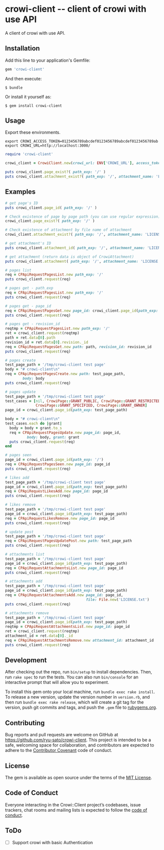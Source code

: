 # crowi-client -- client of crowi with use API

A client of crowi with use API.

## Installation

Add this line to your application's Gemfile:

```ruby
gem 'crowi-client'
```

And then execute:

    $ bundle

Or install it yourself as:

    $ gem install crowi-client

## Usage

Export these environments.

```
export CROWI_ACCESS_TOKEN=0123456789abcdef0123456789abcdef0123456789ab
export CROWI_URL=http://localhost:3000/
```

```ruby
require 'crowi-client'

crowi_client = CrowiClient.new(crowi_url: ENV['CROWI_URL'], access_token: ENV['CROWI_ACCESS_TOKEN'])

puts crowi_client.page_exist?( path_exp: '/' )
puts crowi_client.attachment_exist?( path_exp: '/', attachment_name: 'LICENSE.txt' )
```

## Examples

```ruby
# get page's ID
puts crowi_client.page_id( path_exp: '/' )
```

```ruby
# Check existence of page by page path (you can use regular expression)
crowi_client.page_exist?( path_exp: '/' )
```

```ruby
# Check existence of attachment by file name of attachment
crowi_client.attachment_exist?( path_exp: '/', attachment_name: 'LICENSE.txt' )
```

```ruby
# get attachment's ID
puts crowi_client.attachment_id( path_exp: '/', attachment_name: 'LICENSE.txt' )
```

```ruby
# get attachment (return data is object of CrowiAttachment)
puts crowi_client.attachment( path_exp: '/', attachment_name: 'LICENSE.txt' )
```

```ruby
# pages list
req = CPApiRequestPagesList.new path_exp: '/'
puts crowi_client.request(req)
```

```ruby
# pages get - path_exp
req = CPApiRequestPagesList.new path_exp: '/'
puts crowi_client.request(req)
```

```ruby
# pages get - page_id
req = CPApiRequestPagesGet.new page_id: crowi_client.page_id(path_exp: '/')
puts crowi_client.request(req)
```

```ruby
# pages get - revision_id
reqtmp = CPApiRequestPagesList.new path_exp: '/'
ret = crowi_client.request(reqtmp)
path = ret.data[0].path
revision_id = ret.data[0].revision._id
req = CPApiRequestPagesGet.new path: path, revision_id: revision_id
puts crowi_client.request(req)
```

```ruby
# pages create
test_page_path = '/tmp/crowi-client test page'
body = "# crowi-client\n"
req = CPApiRequestPagesCreate.new path: test_page_path,
        body: body
puts crowi_client.request(req)
```

```ruby
# pages update
test_page_path = '/tmp/crowi-client test page'
test_cases = [nil, CrowiPage::GRANT_PUBLIC, CrowiPage::GRANT_RESTRICTED,
              CrowiPage::GRANT_SPECIFIED, CrowiPage::GRANT_OWNER]
page_id = crowi_client.page_id(path_exp: test_page_path)

body = "# crowi-client\n"
test_cases.each do |grant|
  body = body + grant.to_s
  req = CPApiRequestPagesUpdate.new page_id: page_id,
          body: body, grant: grant
  puts crowi_client.request(req)
end
```

```ruby
# pages seen
page_id = crowi_client.page_id(path_exp: '/')
req = CPApiRequestPagesSeen.new page_id: page_id
puts crowi_client.request(req)
```

```ruby
# likes add
test_page_path = '/tmp/crowi-client test page'
page_id = crowi_client.page_id(path_exp: test_page_path)
req = CPApiRequestLikesAdd.new page_id: page_id
puts crowi_client.request(req)
```

```ruby
# likes remove
test_page_path = '/tmp/crowi-client test page'
page_id = crowi_client.page_id(path_exp: test_page_path)
req = CPApiRequestLikesRemove.new page_id: page_id
puts crowi_client.request(req)
```

```ruby
# update post
test_page_path = '/tmp/crowi-client test page'
req = CPApiRequestPagesUpdatePost.new path: test_page_path
puts crowi_client.request(req)
```


```ruby
# attachments list
test_page_path = '/tmp/crowi-client test page'
page_id = crowi_client.page_id(path_exp: test_page_path)
req = CPApiRequestAttachmentsList.new page_id: page_id
puts crowi_client.request(req)
```

```ruby
# attachments add
test_page_path = '/tmp/crowi-client test page'
page_id = crowi_client.page_id(path_exp: test_page_path)
req = CPApiRequestAttachmentsAdd.new page_id: page_id,
                                     file: File.new('LICENSE.txt')
puts crowi_client.request(req)
```

```ruby
# attachments remove
test_page_path = '/tmp/crowi-client test page'
page_id = crowi_client.page_id(path_exp: test_page_path)
reqtmp = CPApiRequestAttachmentsList.new page_id: page_id
ret = crowi_client.request(reqtmp)
attachment_id = ret.data[0]._id
req = CPApiRequestAttachmentsRemove.new attachment_id: attachment_id
puts crowi_client.request(req)
```

## Development

After checking out the repo, run `bin/setup` to install dependencies. Then, run `rake spec` to run the tests. You can also run `bin/console` for an interactive prompt that will allow you to experiment.

To install this gem onto your local machine, run `bundle exec rake install`. To release a new version, update the version number in `version.rb`, and then run `bundle exec rake release`, which will create a git tag for the version, push git commits and tags, and push the `.gem` file to [rubygems.org](https://rubygems.org).

## Contributing

Bug reports and pull requests are welcome on GitHub at https://github.com/ryu-sato/crowi-client. This project is intended to be a safe, welcoming space for collaboration, and contributors are expected to adhere to the [Contributor Covenant](http://contributor-covenant.org) code of conduct.

## License

The gem is available as open source under the terms of the [MIT License](http://opensource.org/licenses/MIT).

## Code of Conduct

Everyone interacting in the Crowi::Client project’s codebases, issue trackers, chat rooms and mailing lists is expected to follow the [code of conduct](https://github.com/ryu-sato/crowi-client/blob/master/CODE_OF_CONDUCT.md).

## ToDo

- [ ] Support crowi with basic Authentication
